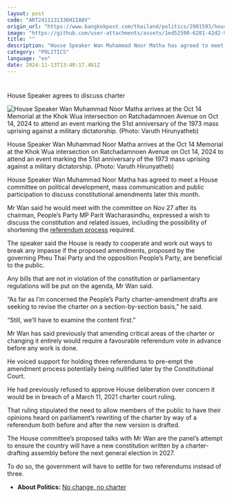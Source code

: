 ```yaml
---
layout: post
code: "ART2411131336H1IA8V"
origin_url: "https://www.bangkokpost.com/thailand/politics/2901593/house-speaker-agrees-to-discuss-charter"
image: "https://github.com/user-attachments/assets/1ed52590-6281-42d2-95a7-595a4164b5fd"
title: ""
description: "House Speaker Wan Muhammad Noor Matha has agreed to meet a House committee on political development, mass communication and public participation to discuss constitutional amendments later this month."
category: "POLITICS"
language: "en"
date: 2024-11-13T13:40:17.461Z
---
```


# 

House Speaker agrees to discuss charter

![House Speaker Wan Muhammad Noor Matha arrives at the Oct 14 Memorial at the Khok Wua intersection on Ratchadamnoen Avenue on Oct 14, 2024 to attend an event marking the 51st anniversary of the 1973 mass uprising against a military dictatorship. (Photo: Varuth Hirunyatheb)](https://github.com/user-attachments/assets/b570a6a2-6643-47b9-abb9-62178b78433b)

House Speaker Wan Muhammad Noor Matha arrives at the Oct 14 Memorial at the Khok Wua intersection on Ratchadamnoen Avenue on Oct 14, 2024 to attend an event marking the 51st anniversary of the 1973 mass uprising against a military dictatorship. (Photo: Varuth Hirunyatheb)

House Speaker Wan Muhammad Noor Matha has agreed to meet a House committee on political development, mass communication and public participation to discuss constitutional amendments later this month.

Mr Wan said he would meet with the committee on Nov 27 after its chairman, People’s Party MP Parit Wacharasindhu, expressed a wish to discuss the constitution and related issues, including the possibility of shortening the [referendum process](https://www.bangkokpost.com/thailand/politics/2899782/nikorn-pushes-referendum-trade-off) required.

The speaker said the House is ready to cooperate and work out ways to break any impasse if the proposed amendments, proposed by the governing Pheu Thai Party and the opposition People’s Party, are beneficial to the public.

Any bills that are not in violation of the constitution or parliamentary regulations will be put on the agenda, Mr Wan said.

“As far as I’m concerned the People’s Party charter-amendment drafts are seeking to revise the charter on a section-by-section basis,” he said.

“Still, we’ll have to examine the content first.”

Mr Wan has said previously that amending critical areas of the charter or changing it entirely would require a favourable referendum vote in advance before any work is done.

He voiced support for holding three referendums to pre-empt the amendment process potentially being nullified later by the Constitutional Court.

He had previously refused to approve House deliberation over concern it would be in breach of a March 11, 2021 charter court ruling.

That ruling stipulated the need to allow members of the public to have their opinions heard on parliament’s rewriting of the charter by way of a referendum both before and after the new version is drafted.

The House committee’s proposed talks with Mr Wan are the panel’s attempt to ensure the country will have a new constitution written by a charter-drafting assembly before the next general election in 2027.

To do so, the government will have to settle for two referendums instead of three.

*   **About Politics:** [No change, no charter](https://www.bangkokpost.com/thailand/politics/2899058/no-change-no-charter)